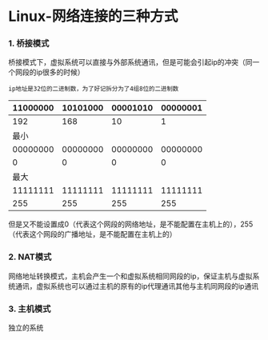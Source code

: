 ### 

# Linux-网络连接的三种方式



### 1. 桥接模式

 桥接模式下，虚拟系统可以直接与外部系统通讯，但是可能会引起ip的冲突（同一个网段的ip很多的时候）

```
ip地址是32位的二进制数，为了好记拆分为了4组8位的二进制数
```

| 11000000 | 10101000 | 00001010 | 00000001 |
| -------- | -------- | -------- | -------- |
| 192      | 168      | 10       | 1        |
| 最小       |          |          |          |
| 00000000 | 00000000 | 00000000 | 00000000 |
| 0        | 0        | 0        | 0        |
| 最大       |          |          |          |
| 11111111 | 11111111 | 11111111 | 11111111 |
| 255      | 255      | 255      | 255      |

但是又不能设置成0（代表这个网段的网络地址，是不能配置在主机上的），255（代表这个网段的广播地址，是不能配置在主机上的）

### 2. NAT模式

   网络地址转换模式，主机会产生一个和虚拟系统相同网段的ip，保证主机与虚拟系统通讯，虚拟系统也可以通过主机的原有的ip代理通讯其他与主机同网段的ip通讯

### 3. 主机模式

 独立的系统






